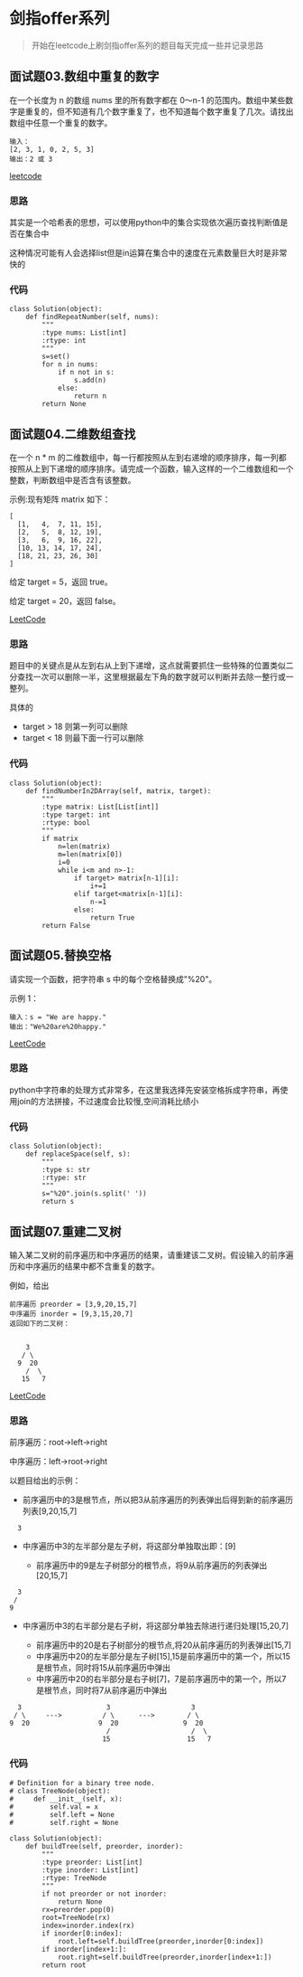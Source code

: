 # 剑指offer系列

> 开始在leetcode上刷剑指offer系列的题目每天完成一些并记录思路

## 面试题03.数组中重复的数字
在一个长度为 n 的数组 nums 里的所有数字都在 0～n-1 的范围内。数组中某些数字是重复的，但不知道有几个数字重复了，也不知道每个数字重复了几次。请找出数组中任意一个重复的数字。

```
输入：
[2, 3, 1, 0, 2, 5, 3]
输出：2 或 3 
```

[leetcode](https://leetcode-cn.com/problems/shu-zu-zhong-zhong-fu-de-shu-zi-lcof/)

### 思路
其实是一个哈希表的思想，可以使用python中的集合实现依次遍历查找判断值是否在集合中

这种情况可能有人会选择list但是in运算在集合中的速度在元素数量巨大时是非常快的

### 代码
```
class Solution(object):
    def findRepeatNumber(self, nums):
        """
        :type nums: List[int]
        :rtype: int
        """
        s=set()
        for n in nums:
            if n not in s:
                s.add(n)
            else:
                return n
        return None
```

## 面试题04.二维数组查找

在一个 n * m 的二维数组中，每一行都按照从左到右递增的顺序排序，每一列都按照从上到下递增的顺序排序。请完成一个函数，输入这样的一个二维数组和一个整数，判断数组中是否含有该整数。

示例:现有矩阵 matrix 如下：
```
[
  [1,   4,  7, 11, 15],
  [2,   5,  8, 12, 19],
  [3,   6,  9, 16, 22],
  [10, 13, 14, 17, 24],
  [18, 21, 23, 26, 30]
]
```
给定 target = 5，返回 true。

给定 target = 20，返回 false。

[LeetCode](https://leetcode-cn.com/problemser-wei-shu-zu-zhong-de-cha-zhao-lcof)

### 思路
题目中的关键点是从左到右从上到下递增，这点就需要抓住一些特殊的位置类似二分查找一次可以删除一半，这里根据最左下角的数字就可以判断并去除一整行或一整列。

具体的
+  target > 18 则第一列可以删除
+  target < 18 则最下面一行可以删除

### 代码
```
class Solution(object):
    def findNumberIn2DArray(self, matrix, target):
        """
        :type matrix: List[List[int]]
        :type target: int
        :rtype: bool
        """
        if matrix    
            n=len(matrix)
            m=len(matrix[0])
            i=0
            while i<m and n>-1:
                if target> matrix[n-1][i]:
                    i+=1
                elif target<matrix[n-1][i]:
                    n-=1
                else:
                    return True
        return False
```

## 面试题05.替换空格

请实现一个函数，把字符串 s 中的每个空格替换成"%20"。

示例 1：
```
输入：s = "We are happy."
输出："We%20are%20happy."
```
[LeetCode](https://leetcode-cn.com/problems/ti-huan-kong-ge-lcof)

### 思路
python中字符串的处理方式非常多，在这里我选择先安装空格拆成字符串，再使用join的方法拼接，不过速度会比较慢,空间消耗比绩小

### 代码
```
class Solution(object):
    def replaceSpace(self, s):
        """
        :type s: str
        :rtype: str
        """
        s="%20".join(s.split(' '))
        return s
```

## 面试题07.重建二叉树
输入某二叉树的前序遍历和中序遍历的结果，请重建该二叉树。假设输入的前序遍历和中序遍历的结果中都不含重复的数字。

例如，给出
```
前序遍历 preorder = [3,9,20,15,7]
中序遍历 inorder = [9,3,15,20,7]
返回如下的二叉树：


    3
   / \
  9  20
    /  \
   15   7
```
[LeetCode](https://leetcode-cn.com/problems/zhong-jian-er-cha-shu-lcof)

### 思路
前序遍历：root->left->right

中序遍历：left->root->right

以题目给出的示例：

+ 前序遍历中的3是根节点，所以把3从前序遍历的列表弹出后得到新的前序遍历列表[9,20,15,7]
```
  3
```

+ 中序遍历中3的左半部分是左子树，将这部分单独取出即：[9]

    + 前序遍历中的9是左子树部分的根节点，将9从前序遍历的列表弹出[20,15,7]
```
  3
 /
9
```

+ 中序遍历中3的右半部分是右子树，将这部分单独去除进行递归处理[15,20,7]

    + 前序遍历中的20是右子树部分的根节点,将20从前序遍历的列表弹出[15,7]
    + 中序遍历中20的左半部分是左子树[15],15是前序遍历中的第一个，所以15是根节点，同时将15从前序遍历中弹出
    + 中序遍历中20的右半部分是右子树[7]，7是前序遍历中的第一个，所以7是根节点，同时将7从前序遍历中弹出
```
  3                     3                    3
 / \     --->          / \      --->        / \
9  20                 9  20                9  20
                        /                    /  \
                       15                   15   7
```

### 代码
```
# Definition for a binary tree node.
# class TreeNode(object):
#     def __init__(self, x):
#         self.val = x
#         self.left = None
#         self.right = None

class Solution(object):
    def buildTree(self, preorder, inorder):
        """
        :type preorder: List[int]
        :type inorder: List[int]
        :rtype: TreeNode
        """
        if not preorder or not inorder:
            return None
        rx=preorder.pop(0)
        root=TreeNode(rx)
        index=inorder.index(rx)
        if inorder[0:index]:
            root.left=self.buildTree(preorder,inorder[0:index])
        if inorder[index+1:]:
            root.right=self.buildTree(preorder,inorder[index+1:])
        return root
```


    
    
